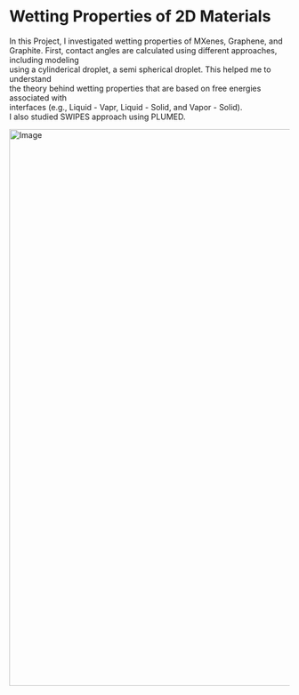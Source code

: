# Wetting Properties of 2D Materials  
In this Project, I investigated wetting properties of MXenes, Graphene, and Graphite.
First, contact angles are calculated using different approaches, including modeling  
using a cylinderical droplet, a semi spherical droplet. This helped me to understand  
the theory behind wetting properties that are based on free energies associated with  
interfaces (e.g., Liquid - Vapr, Liquid - Solid, and Vapor - Solid).  
I also studied SWIPES approach using PLUMED.  

<img width="1001" alt="Image" src="https://github.com/user-attachments/assets/9b86e982-c8dc-40fc-a091-1cfeb5653651" />
